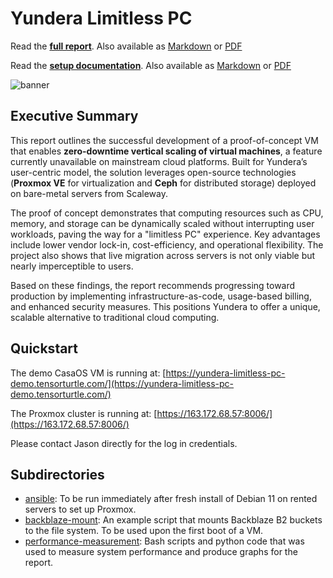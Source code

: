 # Yundera Limitless PC

Read the [**full report**](https://files.tensorturtle.com/yundera-limitless-pc-docs/report.html). Also available as [Markdown](/docs/REPORT.md) or [PDF](/docs/REPORT.pdf)

Read the [**setup documentation**](https://files.tensorturtle.com/yundera-limitless-pc-docs/setup.html). Also available as [Markdown](/docs/SETUP.md) or [PDF](/docs/SETUP.pdf)

![banner](/docs/banner.jpg)

## Executive Summary

This report outlines the successful development of a proof-of-concept VM that enables **zero-downtime vertical scaling of virtual machines**, a feature currently unavailable on mainstream cloud platforms. Built for Yundera’s user-centric model, the solution leverages open-source technologies (**Proxmox VE** for virtualization and **Ceph** for distributed storage) deployed on bare-metal servers from Scaleway.

The proof of concept demonstrates that computing resources such as CPU, memory, and storage can be dynamically scaled without interrupting user workloads, paving the way for a "limitless PC" experience. Key advantages include lower vendor lock-in, cost-efficiency, and operational flexibility. The project also shows that live migration across servers is not only viable but nearly imperceptible to users.

Based on these findings, the report recommends progressing toward production by implementing infrastructure-as-code, usage-based billing, and enhanced security measures. This positions Yundera to offer a unique, scalable alternative to traditional cloud computing.

## Quickstart

The demo CasaOS VM is running at: [https://yundera-limitless-pc-demo.tensorturtle.com/](https://yundera-limitless-pc-demo.tensorturtle.com/)

The Proxmox cluster is running at: [https://163.172.68.57:8006/](https://163.172.68.57:8006/)

Please contact Jason directly for the log in credentials.

## Subdirectories

+ [ansible](/ansible): To be run immediately after fresh install of Debian 11 on rented servers to set up Proxmox.
+ [backblaze-mount](/backblaze-mount): An example script that mounts Backblaze B2 buckets to the file system. To be used upon the first boot of a VM.
+ [performance-measurement](/performance-measurement): Bash scripts and python code that was used to measure system performance and produce graphs for the report.
